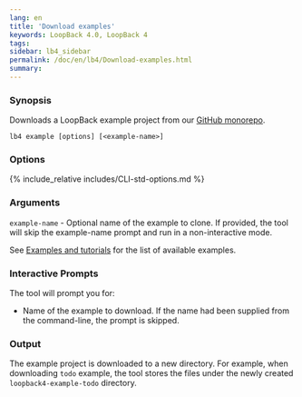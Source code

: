 ```yaml
---
lang: en
title: 'Download examples'
keywords: LoopBack 4.0, LoopBack 4
tags:
sidebar: lb4_sidebar
permalink: /doc/en/lb4/Download-examples.html
summary:
---
```


### Synopsis

Downloads a LoopBack example project from our
[GitHub monorepo](https://github.com/strongloop/loopback-next).

```text
lb4 example [options] [<example-name>]
```

### Options

{% include_relative includes/CLI-std-options.md %}

### Arguments

`example-name` - Optional name of the example to clone. If provided, the tool
will skip the example-name prompt and run in a non-interactive mode.

See [Examples and tutorials](Examples-and-tutorials.md) for the list of
available examples.

### Interactive Prompts

The tool will prompt you for:

- Name of the example to download. If the name had been supplied from the
  command-line, the prompt is skipped.

### Output

The example project is downloaded to a new directory. For example, when
downloading `todo` example, the tool stores the files under the newly
created `loopback4-example-todo` directory.
